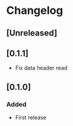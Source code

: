 # Changelog

## [Unreleased]

## [0.1.1]

-   Fix data header read

## [0.1.0]

### Added

-   First release
